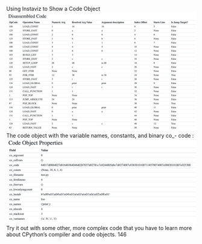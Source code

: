 Using Instaviz to Show a Code Object 
![page_146_1](images/page_146_1.jpeg)
 The code object with the variable names, constants, and binary  co_- code : 
![page_146_4](images/page_146_4.png)
 Try it out with some other, more complex code that you have to learn more about CPython’s compiler and code objects. 146
